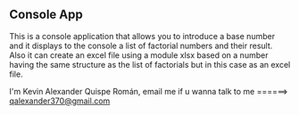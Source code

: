 ## Console App

This is a console application that allows you to introduce a base number and it displays to the console a list of factorial numbers and their result.
Also it can create an excel file using a module xlsx based on a number having the same structure as the list of factorials but in this case as an excel file.

I'm Kevin Alexander Quispe Román, email me if u wanna talk to me ======> qalexander370@gmail.com
